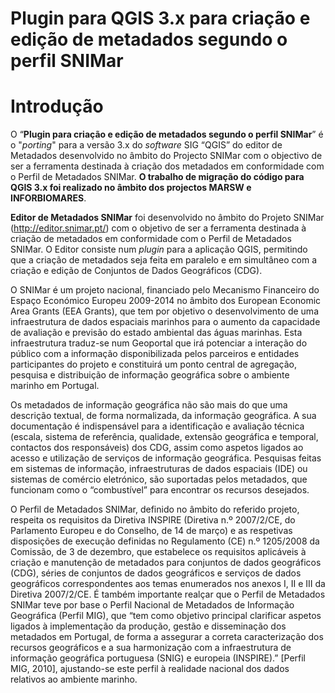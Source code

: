 # Plugin para QGIS 3.x para criação e edição de metadados segundo o perfil SNIMar

Introdução
==========

O “**Plugin para criação e edição de metadados segundo o perfil SNIMar**”
é o "*porting*" para a versão 3.x do *software* SIG “QGIS” do editor de Metadados desenvolvido no âmbito do Projecto SNIMar com o objectivo de ser a ferramenta destinada à criação dos metadados em conformidade com o Perfil de Metadados SNIMar. **O trabalho de migração do código para QGIS 3.x foi realizado no âmbito dos projectos MARSW e INFORBIOMARES**.

**Editor de Metadados SNIMar**
foi desenvolvido no âmbito do Projeto SNIMar (http://editor.snimar.pt/)  com o objetivo de ser a ferramenta destinada à criação de metadados em conformidade com o Perfil de Metadados SNIMar. O Editor consiste num *plugin* para a aplicação QGIS, permitindo que a criação de metadados seja feita em paralelo e em simultâneo com a criação e edição de Conjuntos de Dados Geográficos (CDG).

O SNIMar é um projeto nacional, financiado pelo Mecanismo Financeiro do Espaço Económico Europeu 2009-2014 no âmbito dos European Economic Area Grants (EEA Grants), que tem por objetivo o desenvolvimento de uma infraestrutura de dados espaciais marinhos para o aumento da capacidade de avaliação e previsão do estado ambiental das águas marinhas. Esta infraestrutura traduz-se num Geoportal que irá potenciar a interação do público com a informação disponibilizada pelos parceiros e entidades participantes do projeto e constituirá um ponto central de agregação, pesquisa e distribuição de informação geográfica sobre o ambiente marinho em Portugal.

Os metadados de informação geográfica não são mais do que uma descrição textual, de forma normalizada, da informação geográfica. A sua documentação é indispensável para a identificação e avaliação técnica (escala, sistema de referência, qualidade, extensão geográfica e temporal, contactos dos responsáveis) dos CDG, assim como aspetos ligados ao acesso e utilização de serviços de informação geográfica. Pesquisas feitas em sistemas de informação, infraestruturas de dados espaciais (IDE) ou sistemas de comércio eletrónico, são suportadas pelos metadados, que funcionam como o “combustível” para encontrar os recursos desejados.

O Perfil de Metadados SNIMar, definido no âmbito do referido projeto, respeita os requisitos da
Diretiva INSPIRE (Diretiva n.º 2007/2/CE, do Parlamento Europeu e do Conselho, de 14 de março) e as respetivas disposições de execução definidas no Regulamento (CE) n.º 1205/2008 da Comissão, de 3 de dezembro, que estabelece os requisitos aplicáveis à criação e manutenção de metadados para conjuntos de dados geográficos (CDG), séries de conjuntos de dados geográficos e serviços de dados geográficos correspondentes aos temas enumerados nos anexos I, II e III da Diretiva 2007/2/CE. É também importante realçar que o Perfil de Metadados SNIMar teve por base o Perfil Nacional de Metadados de Informação Geográfica (Perfil MIG), que “tem como objetivo principal clarificar aspetos ligados à implementação da produção, gestão e disseminação dos metadados em Portugal, de forma a assegurar a correta caracterização dos recursos geográficos e a sua harmonização com a infraestrutura de informação geográfica portuguesa (SNIG) e europeia (INSPIRE).” [Perfil MIG, 2010], ajustando-se este perfil à realidade nacional dos dados relativos ao ambiente marinho.


